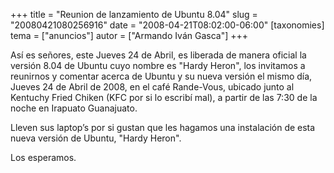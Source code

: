 +++
title = "Reunion de lanzamiento de Ubuntu 8.04"
slug = "20080421080256916"
date = "2008-04-21T08:02:00-06:00"
[taxonomies]
tema = ["anuncios"]
autor = ["Armando Iván Gasca"]
+++

Así es señores, este Jueves 24 de Abril, es liberada de manera oficial
la versión 8.04 de Ubuntu cuyo nombre es "Hardy Heron", los invitamos a
reunirnos y comentar acerca de Ubuntu y su nueva versión el mismo día,
Jueves 24 de Abril de 2008, en el café Rande-Vous, ubicado junto al
Kentuchy Fried Chiken (KFC por si lo escribí mal), a partir de las 7:30
de la noche en Irapuato Guanajuato.

Lleven sus laptop’s por si gustan que les hagamos una instalación de
esta nueva versión de Ubuntu, "Hardy Heron".

Los esperamos.
